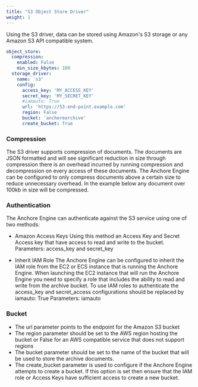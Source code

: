 ```yaml
---
title: "S3 Object Store Driver"
weight: 1
---
```


Using the S3 driver, data can be stored using Amazon's S3 storage or any Amazon S3 API compatible system.

```YAML
object_store:
  compression:
    enabled: False
    min_size_kbytes: 100
  storage_driver:
    name: 's3'
    config:
      access_key: 'MY_ACCESS_KEY'
      secret_key: 'MY_SECRET_KEY'
      #iamauto: True
      url: 'https://S3-end-point.example.com'
      region: False
      bucket: 'anchorearchive'
      create_bucket: True
```

### Compression

The S3 driver supports compression of documents. The documents are JSON formatted and will see significant reduction in 
size through compression there is an overhead incurred by running compression and decompression on every access of these 
documents. The Anchore Engine can be configured to only compress documents above a certain size to reduce unnecessary 
overhead. In the example below any document over 100kb in size will be compressed.

### Authentication

The Anchore Engine can authenticate against the S3 service using one of two methods:

- Amazon Access Keys 
  Using this method an Access Key and Secret Access key that have access to read and write to the bucket. Parameters: 
  access_key and secret_key

- Inherit IAM Role
  The Anchore Engine can be configured to inherit the IAM role from the EC2 or ECS instance that is running the Anchore 
  Engine. When launching the EC2 instance that will run the Anchore Engine you need to specify a role that includes the 
  ability to read and write from the archive bucket. To use IAM roles to authenticate the access_key and secret_access 
  configurations should be replaced by  iamauto: True
  Parameters: iamauto

### Bucket

- The url parameter points to the endpoint for the Amazon S3 bucket
- The region parameter should be set to the AWS region hosting the bucket or False for an AWS compatible service that 
does not support regions
- The bucket parameter should be set to the name of the bucket that will be used to store the archive documents.
- The create_bucket parameter is used to configure if the Anchore Engine attempts to create a bucket. If this option is 
set then ensure that the IAM role or Access Keys have sufficient access to create a new bucket.